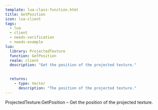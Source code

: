 ```yaml
---
template: lua-class-function.html
title: GetPosition
icon: lua-client
tags:
  - lua
  - client
  - needs-verification
  - needs-example
lua:
  library: ProjectedTexture
  function: GetPosition
  realm: client
  description: "Get the position of the projected texture."
  
  
  returns:
    - type: Vector
      description: "The position of the projected texture."
---
```


<div class="lua__search__keywords">
ProjectedTexture:GetPosition &#x2013; Get the position of the projected texture.
</div>
